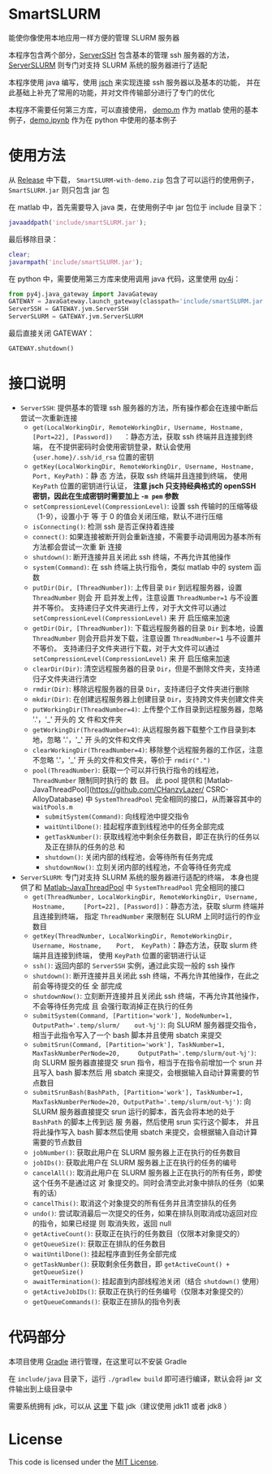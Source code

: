 # SmartSLURM
能使你像使用本地应用一样方便的管理 SLURM 服务器

本程序包含两个部分，[ServerSSH](include/java/src/ServerSSH.java) 包含基本的管理 ssh 服务器的方法，
[ServerSLURM](include/java/src/ServerSLURM.java) 则专门对支持 SLURM 系统的服务器进行了适配

本程序使用 java 编写，使用 [jsch](http://www.jcraft.com/jsch/) 来实现连接 ssh 服务器以及基本的功能，
并在此基础上补充了常用的功能，并对文件传输部分进行了专门的优化

本程序不需要任何第三方库，可以直接使用，
[demo.m](demo.m) 作为 matlab 使用的基本例子，[demo.ipynb](demo.ipynb) 作为在 python 中使用的基本例子

# 使用方法
从 [Release](https://github.com/CHanzyLazer/SmartSLURM/releases/tag/v1.0) 中下载， 
`SmartSLURM-with-demo.zip` 包含了可以运行的使用例子，`SmartSLURM.jar` 则只包含 jar 包

在 matlab 中，首先需要导入 java 类，在使用例子中 jar 包位于 include 目录下：
```matlab
javaaddpath('include/smartSLURM.jar');
```
最后移除目录：
```matlab
clear;
javarmpath('include/smartSLURM.jar');
```

在 python 中，需要使用第三方库来使用调用 java 代码，这里使用 [py4j](https://www.py4j.org/)：
```python
from py4j.java_gateway import JavaGateway
GATEWAY = JavaGateway.launch_gateway(classpath='include/smartSLURM.jar')
ServerSSH = GATEWAY.jvm.ServerSSH
ServerSLURM = GATEWAY.jvm.ServerSLURM
```
最后直接关闭 GATEWAY：
```python
GATEWAY.shutdown()
```

# 接口说明
- `ServerSSH`: 提供基本的管理 ssh 服务器的方法，所有操作都会在连接中断后尝试一次重新连接
    - `get(LocalWorkingDir, RemoteWorkingDir, Username, Hostname, [Port=22], [Password])   `：静态方法，获取 ssh 终端并且连接到终端，
    在不提供密码时会使用密钥登录，默认会使用 `{user.home}/.ssh/id_rsa` 位置的密钥
    - `getKey(LocalWorkingDir, RemoteWorkingDir, Username, Hostname, Port, KeyPath)`：静  态 方法，获取 ssh 终端并且连接到终端，
    使用 `KeyPath` 位置的密钥进行认证，
    **注意 jsch 只支持经典格式的 openSSH 密钥，因此在生成密钥时需要加上 `-m pem` 参数**
    - `setCompressionLevel(CompressionLevel)`: 设置 ssh 传输时的压缩等级（1-9），设置小于  等 于 0 的值会关闭压缩，默认不进行压缩
    - `isConnecting()`: 检测 ssh 是否正保持着连接
    - `connect()`: 如果连接被断开则会重新连接，不需要手动调用因为基本所有方法都会尝试一次重  新 连接
    - `shutdown()`: 断开连接并且关闭此 ssh 终端，不再允许其他操作
    - `system(Command)`: 在 ssh 终端上执行指令，类似 matlab 中的 system 函数
    - `putDir(Dir, [ThreadNumber])`: 上传目录 `Dir` 到远程服务器，设置 `ThreadNumber` 则会  开 启并发上传，注意设置 `ThreadNumber=1` 与不设置并不等价。
    支持递归子文件夹进行上传，对于大文件可以通过 `setCompressionLevel(CompressionLevel)` 来  开 启压缩来加速
    - `getDir(Dir, [ThreadNumber])`: 下载远程服务器的目录 `Dir` 到本地，设置   `ThreadNumber`  则会开启并发下载，注意设置 `ThreadNumber=1` 与不设置并不等价。
    支持递归子文件夹进行下载，对于大文件可以通过 `setCompressionLevel(CompressionLevel)` 来  开 启压缩来加速
    - `clearDir(Dir)`: 清空远程服务器的目录 `Dir`，但是不删除文件夹，支持递归子文件夹进行清空
    - `rmdir(Dir)`: 移除远程服务器的目录 `Dir`，支持递归子文件夹进行删除
    - `mkdir(Dir)`: 在创建远程服务器上创建目录 `Dir`，支持跨文件夹创建文件夹
    - `putWorkingDir(ThreadNumber=4)`: 上传整个工作目录到远程服务器，忽略 '.'，'_' 开头的  文 件和文件夹
    - `getWorkingDir(ThreadNumber=4)`: 从远程服务器下载整个工作目录到本地，忽略 '.'，'_'   开 头的文件和文件夹
    - `clearWorkingDir(ThreadNumber=4)`: 移除整个远程服务器的工作区，注意不忽略 '.'，'_'   开 头的文件和文件夹，等价于 `rmdir(".")`
    - `pool(ThreadNumber)`: 获取一个可以并行执行指令的线程池，`ThreadNumber` 限制同时执行的  数 目。
    此 pool 提供和 [Matlab-JavaThreadPool](https://github.com/CHanzyLazer/   CSRC-AlloyDatabase) 中 `SystemThreadPool` 完全相同的接口，从而兼容其中的 `waitPools.m`
        - `submitSystem(Command)`: 向线程池中提交指令
        - `waitUntilDone()`: 挂起程序直到线程池中的任务全部完成
        - `getTaskNumber()`: 获取线程池中剩余任务数目，即正在执行的任务以及正在排队的任务的总  和
        - `shutdown()`: 关闭内部的线程池，会等待所有任务完成
        - `shutdownNow()`: 立刻关闭内部的线程池，不会等待任务完成
-   `ServerSLURM`: 专门对支持 SLURM 系统的服务器进行适配的终端，
本身也提供了和 [Matlab-JavaThreadPool](https://github.com/CHanzyLazer/CSRC-AlloyDatabase) 中 `SystemThreadPool` 完全相同的接口
    - `get(ThreadNumber, LocalWorkingDir, RemoteWorkingDir, Username, Hostname,     [Port=22], [Password])`：静态方法，获取 slurm 终端并且连接到终端，
    指定 `ThreadNumber` 来限制在 SLURM 上同时运行的作业数目
    - `getKey(ThreadNumber, LocalWorkingDir, RemoteWorkingDir, Username, Hostname,    Port,  KeyPath)`：静态方法，获取 slurm 终端并且连接到终端，
    使用 `KeyPath` 位置的密钥进行认证
    - `ssh()`: 返回内部的 `ServerSSH` 实例，通过此实现一般的 ssh 操作
    - `shutdown()`: 断开连接并且关闭此 ssh 终端，不再允许其他操作，在此之前会等待提交的任    全 部完成
    - `shutdownNow()`: 立刻断开连接并且关闭此 ssh 终端，不再允许其他操作，不会等待任务完成    且 会强行取消掉正在执行的任务
    - `submitSystem(Command, [Partition='work'], NodeNumber=1, OutputPath='.temp/slurm/    out-%j')`: 
    向 SLURM 服务器提交指令，相当于此指令写入了一个 bash 脚本并且使用 sbatch 来提交
    - `submitSrun(Command, [Partition='work'], TaskNumber=1, MaxTaskNumberPerNode=20,     OutputPath='.temp/slurm/out-%j')`: 
    向 SLURM 服务器直接提交 srun 指令，相当于在指令前增加一个 srun 并且写入 bash 脚本然后    用  sbatch 来提交，会根据输入自动计算需要的节点数目
    - `submitSrunBash(BashPath, [Partition='work'], TaskNumber=1,     MaxTaskNumberPerNode=20, OutputPath='.temp/slurm/out-%j')`: 
    向 SLURM 服务器直接提交 srun 运行的脚本，首先会将本地的处于 `BashPath` 的脚本上传到远    服 务器，然后使用 srun 实行这个脚本，
    并且将此操作写入 bash 脚本然后使用 sbatch 来提交，会根据输入自动计算需要的节点数目
    - `jobNumber()`: 获取此用户在 SLURM 服务器上正在执行的任务数目
    - `jobIDs()`: 获取此用户在 SLURM 服务器上正在执行的任务的编号
    - `cancelAll()`: 取消此用户在 SLURM 服务器上正在执行的所有任务，即使这个任务不是通过这    对 象提交的。同时会清空此对象中排队的任务（如果有的话）
    - `cancelThis()`: 取消这个对象提交的所有任务并且清空排队的任务
    - `undo()`: 尝试取消最后一次提交的任务，如果在排队则取消成功返回对应的指令，如果已经提    则 取消失败，返回 null
    - `getActiveCount()`: 获取正在执行的任务数目（仅限本对象提交的）
    - `getQueueSize()`: 获取正在排队的任务数目
    - `waitUntilDone()`: 挂起程序直到任务全部完成
    - `getTaskNumber()`: 获取剩余任务数目，即 `getActiveCount() + getQueueSize()`
    - `awaitTermination()`: 挂起直到内部线程池关闭（结合 `shutdown()` 使用）
    - `getActiveJobIDs()`: 获取正在执行的任务编号（仅限本对象提交的）
    - `getQueueCommands()`: 获取正在排队的指令列表

# 代码部分
本项目使用 [Gradle](https://gradle.org/) 进行管理，在这里可以不安装 Gradle

在 `include/java` 目录下，运行 `./gradlew build` 即可进行编译，默认会将 jar 文件输出到上级目录中

需要系统拥有 jdk，可以从 [这里](https://mirrors.tuna.tsinghua.edu.cn/Adoptium/) 下载 jdk（建议使用 jdk11 或者 jdk8 ）


# License
This code is licensed under the [MIT License](LICENSE).
